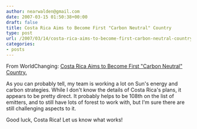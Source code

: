 ```yaml
---
author: nearwalden@gmail.com
date: 2007-03-15 01:50:38+00:00
draft: false
title: Costa Rica Aims to Become First "Carbon Neutral" Country
type: post
url: /2007/03/14/costa-rica-aims-to-become-first-carbon-neutral-country/
categories:
- posts
---
```


From WorldChanging: [Costa Rica Aims to Become First "Carbon Neutral" Country. ](http://www.worldchanging.com/archives/006305.html)





As you can probably tell, my team is working a lot on Sun's energy and carbon strategies.  While I don't know the details of Costa Rica's plans, it appears to be pretty direct.  It probably helps to be 108th on the list of emitters, and to still have lots of forest to work with, but I'm sure there are still challenging aspects to it.





Good luck, Costa Rica!  Let us know what works!




